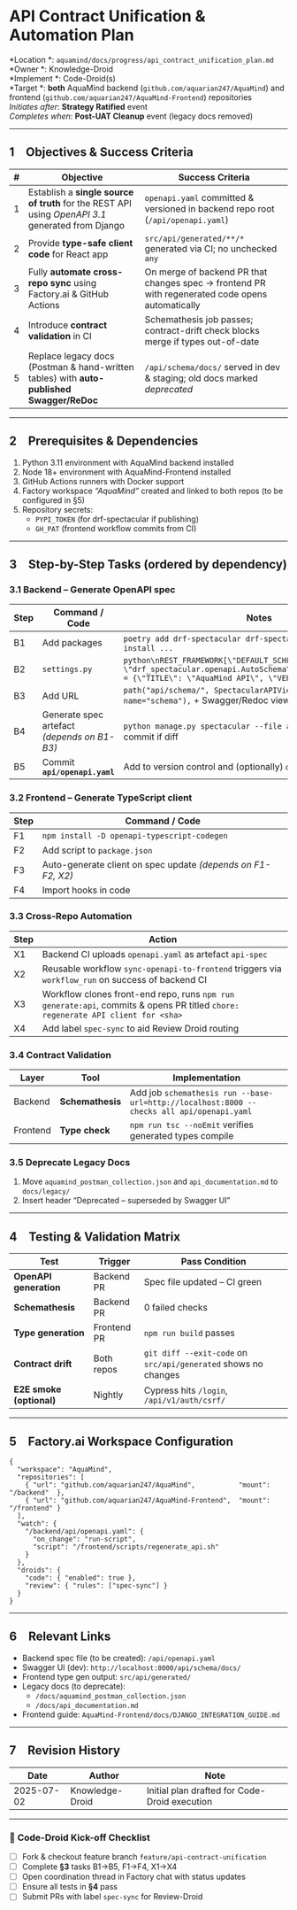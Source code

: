# API Contract Unification & Automation Plan  
*Location  *: `aquamind/docs/progress/api_contract_unification_plan.md`  
*Owner     *: Knowledge-Droid  
*Implement *: Code-Droid(s)  
*Target    *: **both** AquaMind backend (`github.com/aquarian247/AquaMind`) and frontend (`github.com/aquarian247/AquaMind-Frontend`) repositories  
*Initiates after*: **Strategy Ratified** event  
*Completes when*: **Post-UAT Cleanup** event (legacy docs removed)

---

## 1 Objectives & Success Criteria
| # | Objective | Success Criteria |
|---|-----------|-----------------|
| 1 | Establish a **single source of truth** for the REST API using *OpenAPI 3.1* generated from Django | `openapi.yaml` committed & versioned in backend repo root (`/api/openapi.yaml`) |
| 2 | Provide **type-safe client code** for React app | `src/api/generated/**/*` generated via CI; no unchecked `any` |
| 3 | Fully **automate cross-repo sync** using Factory.ai & GitHub Actions | On merge of backend PR that changes spec → frontend PR with regenerated code opens automatically |
| 4 | Introduce **contract validation** in CI | Schemathesis job passes; contract-drift check blocks merge if types out-of-date |
| 5 | Replace legacy docs (Postman & hand-written tables) with **auto-published Swagger/ReDoc** | `/api/schema/docs/` served in dev & staging; old docs marked *deprecated* |

---

## 2 Prerequisites & Dependencies
1. Python 3.11 environment with AquaMind backend installed  
2. Node 18+ environment with AquaMind-Frontend installed  
3. GitHub Actions runners with Docker support  
4. Factory workspace *“AquaMind”* created and linked to both repos (to be configured in §5)  
5. Repository secrets:
   - `PYPI_TOKEN` (for drf-spectacular if publishing)
   - `GH_PAT` (frontend workflow commits from CI)  

---

## 3 Step-by-Step Tasks (ordered by dependency)

### 3.1 Backend – Generate OpenAPI spec
| Step | Command / Code | Notes |
|------|----------------|-------|
| B1 | Add packages | `poetry add drf-spectacular drf-spectacular-sidecar` *(or)* `pip install ...` |
| B2 | `settings.py` | ```python\nREST_FRAMEWORK[\"DEFAULT_SCHEMA_CLASS\"] = \"drf_spectacular.openapi.AutoSchema\"\nSPECTACULAR_SETTINGS = {\"TITLE\": \"AquaMind API\", \"VERSION\": \"v1\"}\n``` |
| B3 | Add URL | `path("api/schema/", SpectacularAPIView.as_view(), name="schema"),` + Swagger/Redoc views |
| B4 | Generate spec artefact *(depends on B1-B3)* | `python manage.py spectacular --file api/openapi.yaml` – commit if diff |
| B5 | Commit **`api/openapi.yaml`** | Add to version control and (optionally) `docs/` redirect |

### 3.2 Frontend – Generate TypeScript client
| Step | Command / Code |
|------|----------------|
| F1 | `npm install -D openapi-typescript-codegen` |
| F2 | Add script to `package.json` | `"generate:api": "openapi --input ../AquaMind/api/openapi.yaml --output src/api/generated --client fetch"` |
| F3 | Auto-generate client on spec update *(depends on F1-F2, X2)* | Re-use workspace rule or lightweight CI job |
| F4 | Import hooks in code | `import { BatchService } from "@/api/generated";` |

### 3.3 Cross-Repo Automation
| Step | Action |
|------|--------|
| X1 | Backend CI uploads `openapi.yaml` as artefact `api-spec` |
| X2 | Reusable workflow `sync-openapi-to-frontend` triggers via `workflow_run` on success of backend CI |
| X3 | Workflow clones front-end repo, runs `npm run generate:api`, commits & opens PR titled `chore: regenerate API client for <sha>` |
| X4 | Add label `spec-sync` to aid Review Droid routing |

### 3.4 Contract Validation
| Layer | Tool | Implementation |
|-------|------|----------------|
| Backend | **Schemathesis** | Add job `schemathesis run --base-url=http://localhost:8000 --checks all api/openapi.yaml` |
| Frontend | **Type check** | `npm run tsc --noEmit` verifies generated types compile |

### 3.5 Deprecate Legacy Docs
1. Move `aquamind_postman_collection.json` and `api_documentation.md` to `docs/legacy/`  
2. Insert header “Deprecated – superseded by Swagger UI”  

---

## 4 Testing & Validation Matrix
| Test | Trigger | Pass Condition |
|------|---------|----------------|
| **OpenAPI generation** | Backend PR | Spec file updated – CI green |
| **Schemathesis** | Backend PR | 0 failed checks |
| **Type generation** | Frontend PR | `npm run build` passes |
| **Contract drift** | Both repos | `git diff --exit-code` on `src/api/generated` shows no changes |
| **E2E smoke (optional)** | Nightly | Cypress hits `/login`, `/api/v1/auth/csrf/` |

---

## 5 Factory.ai Workspace Configuration
```jsonc
{
  "workspace": "AquaMind",
  "repositories": [
    { "url": "github.com/aquarian247/AquaMind",           "mount": "/backend"  },
    { "url": "github.com/aquarian247/AquaMind-Frontend",  "mount": "/frontend" }
  ],
  "watch": {
    "/backend/api/openapi.yaml": {
      "on_change": "run-script",
      "script": "/frontend/scripts/regenerate_api.sh"
    }
  },
  "droids": {
    "code": { "enabled": true },
    "review": { "rules": ["spec-sync"] }
  }
}
```

---

## 6 Relevant Links
* Backend spec file (to be created): `/api/openapi.yaml`  
* Swagger UI (dev): `http://localhost:8000/api/schema/docs/`  
* Frontend type gen output: `src/api/generated/`  
* Legacy docs (to deprecate):  
  * `/docs/aquamind_postman_collection.json`  
  * `/docs/api_documentation.md`  
* Frontend guide: `AquaMind-Frontend/docs/DJANGO_INTEGRATION_GUIDE.md`  

---

## 7 Revision History
| Date | Author | Note |
|------|--------|------|
| 2025-07-02 | Knowledge-Droid | Initial plan drafted for Code-Droid execution |

---

### :rocket:  **Code-Droid Kick-off Checklist**
- [ ] Fork & checkout feature branch `feature/api-contract-unification`
- [ ] Complete **§3** tasks B1→B5, F1→F4, X1→X4
- [ ] Open coordination thread in Factory chat with status updates
- [ ] Ensure all tests in **§4** pass
- [ ] Submit PRs with label `spec-sync` for Review-Droid
